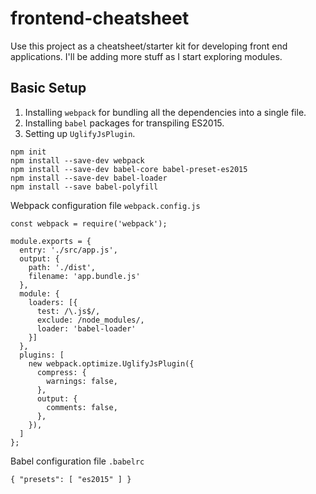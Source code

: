 # frontend-cheatsheet
Use this project as a cheatsheet/starter kit for developing front end applications. I'll be adding more stuff as I start exploring modules.

## Basic Setup
1. Installing `webpack` for bundling all the dependencies into a single file.
2. Installing `babel` packages for transpiling ES2015.
3. Setting up `UglifyJsPlugin`.

```
npm init
npm install --save-dev webpack
npm install --save-dev babel-core babel-preset-es2015
npm install --save-dev babel-loader
npm install --save babel-polyfill
```
Webpack configuration file `webpack.config.js`
```
const webpack = require('webpack');

module.exports = {
  entry: './src/app.js',
  output: {
    path: './dist',
    filename: 'app.bundle.js'
  },
  module: {
    loaders: [{
      test: /\.js$/,
      exclude: /node_modules/,
      loader: 'babel-loader'
    }]
  },
  plugins: [
    new webpack.optimize.UglifyJsPlugin({
      compress: {
        warnings: false,
      },
      output: {
        comments: false,
      },
    }),
  ]
};
```
Babel configuration file `.babelrc`
```
{ "presets": [ "es2015" ] }
```
